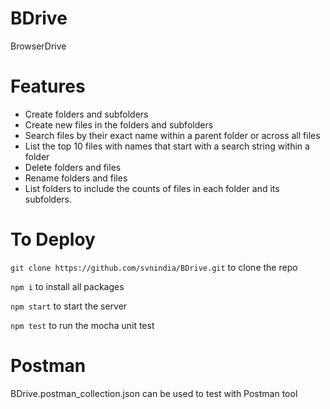 # BDrive
BrowserDrive

# Features
* Create folders and subfolders
* Create new files in the folders and subfolders
* Search files by their exact name within a parent folder or across all files
* List the top 10 files with names that start with a search string within a folder
* Delete folders and files
* Rename folders and files
* List folders to include the counts of files in each folder and its subfolders.

# To Deploy

`git clone https://github.com/svnindia/BDrive.git` to clone the repo

`npm i` to install all packages

`npm start` to start the server

`npm test` to run the mocha unit test

# Postman

BDrive.postman_collection.json can be used to test with Postman tool
